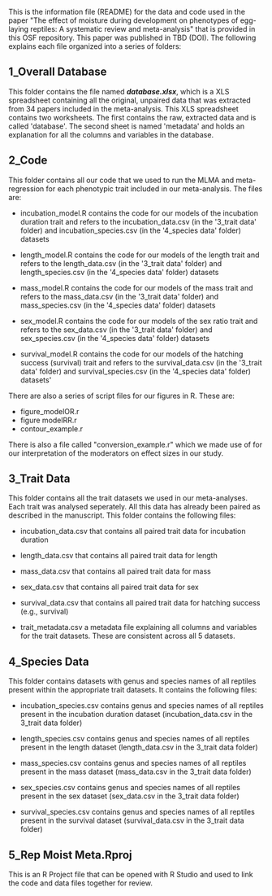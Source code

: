This is the information file (README) for the data and code used in the paper "The effect of moisture during development on phenotypes of egg-laying reptiles: A systematic review and meta-analysis" that is provided in this OSF repository. This paper was published in TBD (DOI). The following explains each file organized into a series of folders:

1_Overall Database
-------------------
This folder contains the file named ***database.xlsx***, which is a XLS spreadsheet containing all the original, unpaired data that was extracted from 34 papers included in the meta-analysis. This XLS spreadsheet contains two worksheets. The first contains the raw, extracted data and is called 'database'. The second sheet is named 'metadata' and holds an explanation for all the columns and variables in the database.


2_Code 
--------
This folder contains all our code that we used to run the MLMA and meta-regression for each phenotypic trait included in our meta-analysis. The files are:

- incubation_model.R contains the code for our models of the incubation duration trait and refers to the incubation_data.csv (in the '3_trait data' folder) and incubation_species.csv (in the '4_species data' folder) datasets

- length_model.R contains the code for our models of the length trait and refers to the length_data.csv (in the '3_trait data' folder) and length_species.csv (in the '4_species data' folder) datasets 

- mass_model.R contains the code for our models of the mass trait and refers to the mass_data.csv (in the '3_trait data' folder) and mass_species.csv (in the '4_species data' folder) datasets 

- sex_model.R contains the code for our models of the sex ratio trait and refers to the sex_data.csv (in the '3_trait data' folder) and sex_species.csv (in the '4_species data' folder) datasets

- survival_model.R contains the code for our models of the hatching success (survival) trait and refers to the survival_data.csv (in the '3_trait data' folder) and survival_species.csv (in the '4_species data' folder) datasets'

There are also a series of script files for our figures in R. These are: 
- figure_modelOR.r
- figure modelRR.r
- contour_example.r

There is also a file called "conversion_example.r" which we made use of for our interpretation of the moderators on effect sizes in our study.


3_Trait Data 
-------------
This folder contains all the trait datasets we used in our meta-analyses. Each trait was analysed seperately. All this data has already been paired as described in the manuscript. This folder contains the following files:

- incubation_data.csv that contains all paired trait data for incubation duration

- length_data.csv that contains all paired trait data for length

- mass_data.csv that contains all paired trait data for mass

- sex_data.csv that contains all paired trait data for sex

- survival_data.csv that contains all paired trait data for hatching success (e.g., survival)

- trait_metadata.csv a metadata file explaining all columns and variables for the trait datasets. These are consistent across all 5 datasets.


4_Species Data
---------------
This folder contains datasets with genus and species names of all reptiles present within the appropriate trait datasets. It contains the following files:

- incubation_species.csv contains genus and species names of all reptiles present in the incubation duration dataset (incubation_data.csv in the 3_trait data folder)

- length_species.csv contains genus and species names of all reptiles present in the length dataset (length_data.csv in the 3_trait data folder)

- mass_species.csv contains genus and species names of all reptiles present in the mass dataset (mass_data.csv in the 3_trait data folder)

- sex_species.csv contains genus and species names of all reptiles present in the sex dataset (sex_data.csv in the 3_trait data folder)

- survival_species.csv contains genus and species names of all reptiles present in the survival dataset (survival_data.csv in the 3_trait data folder)


5_Rep Moist Meta.Rproj
-----------------------
This is an R Project file that can be opened with R Studio and used to link the code and data files together for review. 
